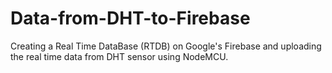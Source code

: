 # Data-from-DHT-to-Firebase
Creating a Real Time DataBase (RTDB) on Google's Firebase and uploading the real time data from DHT sensor using NodeMCU.
